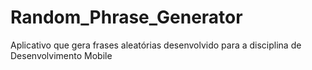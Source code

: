 # Random_Phrase_Generator
 Aplicativo que gera frases aleatórias desenvolvido para a disciplina de Desenvolvimento Mobile 
